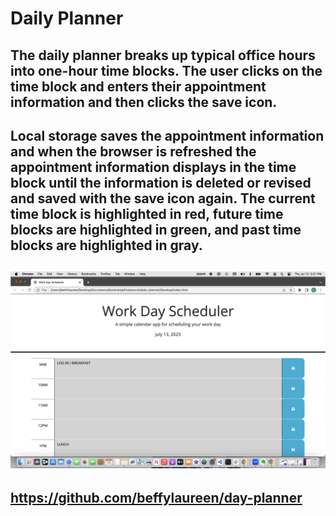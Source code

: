 # Daily Planner

## The daily planner breaks up typical office hours into one-hour time blocks.  The user clicks on the time block and enters their appointment information and then clicks the save icon.  

## Local storage saves the appointment information and when the browser is refreshed the appointment information displays in the time block until the information is deleted or revised and saved with the save icon again.  The current time block is highlighted in red, future time blocks are highlighted in green, and past time blocks are highlighted in gray.

## <img src="./day-planner/assets/Screenshot 2023-07-13 at 5.01.01 PM.png" alt = "Finished Website"/>

## https://github.com/beffylaureen/day-planner
